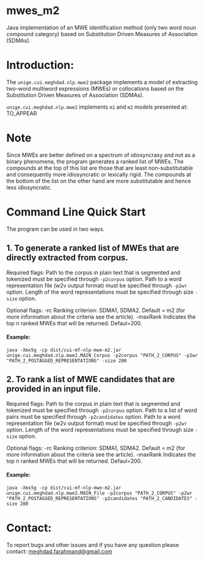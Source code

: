# mwes_m2
Java implementation of an MWE identification method (only two word noun compound category) based on Substitution Driven Measures of Association (SDMAs).

Introduction:
=======================================================

The `unige.cui.meghdad.nlp.mwe2` package implements a model of extracting two-word multiword expressions (MWEs) or collocations based on the Substitution Driven Measures of Association (SDMAs).  

`unige.cui.meghdad.nlp.mwe2` implements `m1` and `m2` models presented at: TO_APPEAR

Note
=======================================================
Since MWEs are better defined on a spectrum of idiosyncrasy and not as a binary phenomena, the program generates a ranked list of MWEs. 
The compounds at the top of this list are those that are least non-substitutable and consequently more idiosyncratic or lexically rigid. 
The compounds at the bottom of the list on the other hand are more substitutable and hence less idiosyncratic.


Command Line Quick Start
=======================================================

The program can be used in two ways.

## 1. To generate a ranked list of MWEs that are directly extracted from corpus.

Required flags:
Path to the corpus in plain text that is segmented and tokenized must be specified through `-p2corpus` option.
Path to a word representation file (w2v output format) must be specified through `-p2wr` option.
Length of the word representations must be specified through size `-size` option.

Optional flags:
-rc Ranking criterion: SDMA1, SDMA2. Default = m2 (for more information about the criteria see the article).
-maxRank Indicates the top n ranked MWEs that will be returned. Defaul=200.

#### Example:

`java -Xmx5g -cp dist/cui-mf-nlp-mwe-m2.jar unige.cui.meghdad.nlp.mwe2.MAIN_Corpus -p2corpus "PATH_2_CORPUS" -p2wr "PATH_2_POSTAGGED_REPRESENTATIONS" -size 200`


## 2. To rank a list of MWE candidates that are provided in an input file.

Required flags:
Path to the corpus in plain text that is segmented and tokenized must be specified through `-p2corpus` option. 
Path to a list of word pairs must be specified through `-p2candidates` option.
Path to a word representation file (w2v output format) must be specified through `-p2wr` option.
Length of the word representations must be specified through size `-size` option.

Optional flags:
-rc Ranking criterion: SDMA1, SDMA2. Default = m2 (for more information about the criteria see the article).
-maxRank Indicates the top n ranked MWEs that will be returned. Defaul=200.

#### Example:

`java -Xmx5g -cp dist/cui-mf-nlp-mwe-m2.jar unige.cui.meghdad.nlp.mwe2.MAIN_File -p2corpus "PATH_2_CORPUS" -p2wr "PATH_2_POSTAGGED_REPRESENTATIONS" -p2candidates "PATH_2_CANDIDATES" -size 200`


Contact:
=======================================================

To report bugs and other issues and if you have any question please contact: meghdad.farahmand@gmail.com


